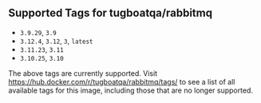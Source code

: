 ## Supported Tags for tugboatqa/rabbitmq

* `3.9.29`, `3.9`
* `3.12.4`, `3.12`, `3`, `latest`
* `3.11.23`, `3.11`
* `3.10.25`, `3.10`

The above tags are currently supported. Visit https://hub.docker.com/r/tugboatqa/rabbitmq/tags/ to see a list of all available tags for this image, including those that are no longer supported.
